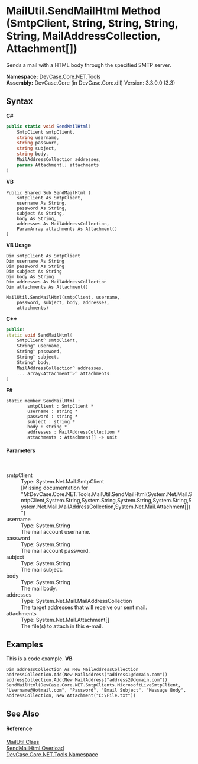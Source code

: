 # MailUtil.SendMailHtml Method (SmtpClient, String, String, String, String, MailAddressCollection, Attachment[])
 

Sends a mail with a HTML body through the specified SMTP server.

**Namespace:**&nbsp;<a href="N_DevCase_Core_NET_Tools">DevCase.Core.NET.Tools</a><br />**Assembly:**&nbsp;DevCase.Core (in DevCase.Core.dll) Version: 3.3.0.0 (3.3)

## Syntax

**C#**<br />
``` C#
public static void SendMailHtml(
	SmtpClient smtpClient,
	string username,
	string password,
	string subject,
	string body,
	MailAddressCollection addresses,
	params Attachment[] attachments
)
```

**VB**<br />
``` VB
Public Shared Sub SendMailHtml ( 
	smtpClient As SmtpClient,
	username As String,
	password As String,
	subject As String,
	body As String,
	addresses As MailAddressCollection,
	ParamArray attachments As Attachment()
)
```

**VB Usage**<br />
``` VB Usage
Dim smtpClient As SmtpClient
Dim username As String
Dim password As String
Dim subject As String
Dim body As String
Dim addresses As MailAddressCollection
Dim attachments As Attachment()

MailUtil.SendMailHtml(smtpClient, username, 
	password, subject, body, addresses, 
	attachments)
```

**C++**<br />
``` C++
public:
static void SendMailHtml(
	SmtpClient^ smtpClient, 
	String^ username, 
	String^ password, 
	String^ subject, 
	String^ body, 
	MailAddressCollection^ addresses, 
	... array<Attachment^>^ attachments
)
```

**F#**<br />
``` F#
static member SendMailHtml : 
        smtpClient : SmtpClient * 
        username : string * 
        password : string * 
        subject : string * 
        body : string * 
        addresses : MailAddressCollection * 
        attachments : Attachment[] -> unit 

```


#### Parameters
&nbsp;<dl><dt>smtpClient</dt><dd>Type: System.Net.Mail.SmtpClient<br />\[Missing <param name="smtpClient"/> documentation for "M:DevCase.Core.NET.Tools.MailUtil.SendMailHtml(System.Net.Mail.SmtpClient,System.String,System.String,System.String,System.String,System.Net.Mail.MailAddressCollection,System.Net.Mail.Attachment[])"\]</dd><dt>username</dt><dd>Type: System.String<br />The mail account username.</dd><dt>password</dt><dd>Type: System.String<br />The mail account password.</dd><dt>subject</dt><dd>Type: System.String<br />The mail subject.</dd><dt>body</dt><dd>Type: System.String<br />The mail body.</dd><dt>addresses</dt><dd>Type: System.Net.Mail.MailAddressCollection<br />The target addresses that will receive our sent mail.</dd><dt>attachments</dt><dd>Type: System.Net.Mail.Attachment[]<br />The file(s) to attach in this e-mail.</dd></dl>

## Examples
This is a code example. 
**VB**<br />
``` VB
Dim addressCollection As New MailAddressCollection 
addressCollection.Add(New MailAddress("address1@domain.com"))
addressCollection.Add(New MailAddress("address2@domain.com"))
SendMailHtml(DevCase.Core.NET.SmtpClients.MicrosoftLiveSmtpClient, "Username@Hotmail.com", "Password", "Email Subject", "Message Body", addressCollection, New Attachment("C:\File.txt"))
```


## See Also


#### Reference
<a href="T_DevCase_Core_NET_Tools_MailUtil">MailUtil Class</a><br /><a href="Overload_DevCase_Core_NET_Tools_MailUtil_SendMailHtml">SendMailHtml Overload</a><br /><a href="N_DevCase_Core_NET_Tools">DevCase.Core.NET.Tools Namespace</a><br />